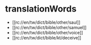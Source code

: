 # translationWords

* [[rc://en/tw/dict/bible/other/saul]]
* [[rc://en/tw/dict/bible/other/samuel]]
* [[rc://en/tw/dict/bible/other/voice]]
* [[rc://en/tw/dict/bible/kt/deceive]]